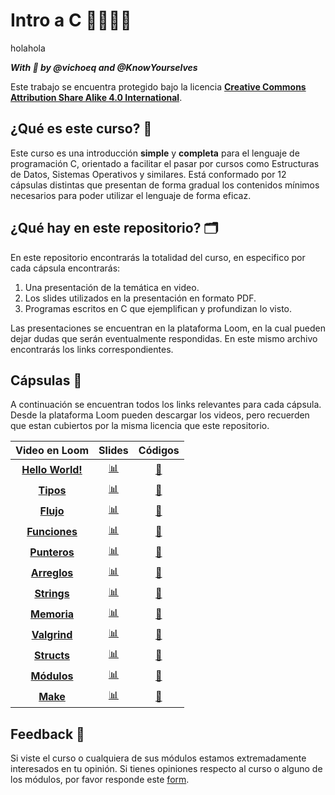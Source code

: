 # Intro a C 👩‍💻👨‍💻

holahola

*__With 💜 by @vichoeq and @KnowYourselves__*

Este trabajo se encuentra protegido bajo la licencia [**Creative Commons Attribution Share Alike 4.0 International**](https://github.com/DCCentral-de-Apuntes/intro-C/blob/master/LICENSE.txt). 

## ¿Qué es este curso? 🤔

Este curso es una introducción **simple** y **completa** para el lenguaje de programación C, orientado a facilitar el pasar por cursos como Estructuras de Datos, Sistemas Operativos y similares. Está conformado por 12 cápsulas distintas que presentan de forma gradual los contenidos mínimos necesarios para poder utilizar el lenguaje de forma eficaz.

## ¿Qué hay en este repositorio? 🗂

En este repositorio encontrarás la totalidad del curso, en especifico por cada cápsula encontrarás:
1. Una presentación de la temática en video.
2. Los slides utilizados en la presentación en formato PDF.
3. Programas escritos en C que ejemplifican y profundizan lo visto.

Las presentaciones se encuentran en la plataforma Loom, en la cual pueden dejar dudas que serán eventualmente respondidas. En este mismo archivo encontrarás los links correspondientes.

## Cápsulas 💊

A continuación se encuentran todos los links relevantes para cada cápsula. Desde la plataforma Loom pueden descargar los videos, pero recuerden que estan cubiertos por la misma licencia que este repositorio.
 
| Video en Loom | Slides | Códigos |
| :---: | :---: | :---: |
[**Hello World!**](https://www.loom.com/share/4ca946390da647fdb8ba7fb89e6a5ca1) | [📊](https://github.com/DCCentral-de-Apuntes/intro-C/blob/master/Capsulas/00%20-%20Hello%20World!/00%20-%20Hello%20World.pdf) | [📄](https://github.com/DCCentral-de-Apuntes/intro-C/tree/master/Capsulas/00%20-%20Hello%20World!/codigos)
[**Tipos**](https://www.loom.com/share/a3f3dfa095b84b59bf542055d7c9e8fd) |  [📊](https://github.com/DCCentral-de-Apuntes/intro-C/blob/master/Capsulas/01%20-%20Tipos/01%20-%20Tipos.pdf) |  [📄](https://github.com/DCCentral-de-Apuntes/intro-C/tree/master/Capsulas/01%20-%20Tipos/codigos)
 [**Flujo**](https://www.loom.com/share/103192e770524abc8b6b83446949f167) | [📊](https://github.com/DCCentral-de-Apuntes/intro-C/blob/master/Capsulas/02%20-%20Flujo/02%20-%20Flujo.pdf) |  [📄](https://github.com/DCCentral-de-Apuntes/intro-C/tree/master/Capsulas/02%20-%20Flujo/codigos)
 [**Funciones**](https://www.loom.com/share/d6b049ddb12a4e9ca2ad99da017c28bf) | [📊](https://github.com/DCCentral-de-Apuntes/intro-C/blob/master/Capsulas/03%20-%20Funciones/03%20-%20Funciones.pdf) |  [📄](https://github.com/DCCentral-de-Apuntes/intro-C/tree/master/Capsulas/03%20-%20Funciones/codigos)
 [**Punteros**](https://www.loom.com/share/f36a15b22a5b490cb51121af9431fe3d) | [📊](https://github.com/DCCentral-de-Apuntes/intro-C/blob/master/Capsulas/04%20-%20Punteros/04%20-%20Punteros.pdf) |  [📄](https://github.com/DCCentral-de-Apuntes/intro-C/tree/master/Capsulas/04%20-%20Punteros/codigos)
 [**Arreglos**](https://www.loom.com/share/08134a0ba3164f9cabbdd3f8f3e837b6) | [📊](https://github.com/DCCentral-de-Apuntes/intro-C/blob/master/Capsulas/05%20-%20Arreglos/05%20-%20Arreglos.pdf) | [📄](https://github.com/DCCentral-de-Apuntes/intro-C/tree/master/Capsulas/05%20-%20Arreglos/codigos)
 [**Strings**](https://www.loom.com/share/9ae5919ef6d4442db4aa917cf07ae7b3) | [📊](https://github.com/DCCentral-de-Apuntes/intro-C/blob/master/Capsulas/06%20-%20Strings/06%20-%20Strings.pdf) | [📄](https://github.com/DCCentral-de-Apuntes/intro-C/tree/master/Capsulas/06%20-%20Strings/codigos)
[**Memoria**](https://www.loom.com/share/936b6177d19847a6af0b1e18899a6c0a) | [📊](https://github.com/DCCentral-de-Apuntes/intro-C/blob/master/Capsulas/07%20-%20Memoria/07%20-%20Memoria.pdf) | [📄](https://github.com/DCCentral-de-Apuntes/intro-C/tree/master/Capsulas/07%20-%20Memoria/codigos)
 [**Valgrind**](https://www.loom.com/share/a5dcebe7f44a4c5da8d9e10ad7e6dc6e) | [📊](https://github.com/DCCentral-de-Apuntes/intro-C/blob/master/Capsulas/08%20-%20Valgrind/08%20-%20Valgrind.pdf) | [📄](https://github.com/DCCentral-de-Apuntes/intro-C/tree/master/Capsulas/08%20-%20Valgrind/codigos)
 [**Structs**](https://www.loom.com/share/600819d5a75042a99b3003c7edf92bb9) | [📊](https://github.com/DCCentral-de-Apuntes/intro-C/blob/master/Capsulas/09%20-%20Structs/09%20-%20Structs.pdf) | [📄](https://github.com/DCCentral-de-Apuntes/intro-C/tree/master/Capsulas/09%20-%20Structs/codigos)
 [**Módulos**](https://www.loom.com/share/a07f3c11f0a942258d6a526dadd6cbaa) | [📊](https://github.com/DCCentral-de-Apuntes/intro-C/blob/master/Capsulas/10%20-%20Modulos/10%20-%20Modulos.pdf) | [📄](https://github.com/DCCentral-de-Apuntes/intro-C/tree/master/Capsulas/10%20-%20Modulos/codigos)
 [**Make**](https://www.loom.com/share/ea4e8acb990942f49c4958426614cb91) | [📊](https://github.com/DCCentral-de-Apuntes/intro-C/tree/master/Capsulas/11%20-%20Make/11%20-%20Make.pdf) | [📄](https://github.com/DCCentral-de-Apuntes/intro-C/tree/master/Capsulas/11%20-%20Make/codigos)

## Feedback 🧐

Si viste el curso o cualquiera de sus módulos estamos extremadamente interesados en tu opinión. Si tienes opiniones respecto al curso o alguno de los módulos, por favor responde este [form](https://forms.gle/vsLycZX8zDrW1LMm9).
